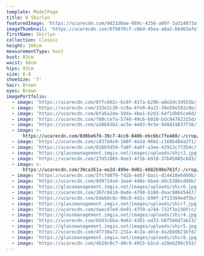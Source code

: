 ```yaml
---
template: ModelPage
title: B Shirlyn
featuredImage: 'https://ucarecdn.com/9d21d0ae-989c-4256-a09f-3a314873af9e/'
imageThumbnail: 'https://ucarecdn.com/07b6f0cf-cb6d-45ea-a8a2-bb463afe7ae5/'
firstName: Shirlyn
collection: Classic
height: 166cm
measurementType: bust
bust: 83cm
waist: 68cm
hips: 93cm
size: 6-8
shoeSize: '7'
hair: Brown
eyes: Brown
imagePortfolio:
  - image: 'https://ucarecdn.com/07fc602c-bc0f-417a-b29b-a8e2dc34551b/'
  - image: 'https://ucarecdn.com/333e2c30-cc9a-4fe9-8a22-30e58e582c0e/'
  - image: 'https://ucarecdn.com/bfa6a2da-50da-4ba1-b2d3-64f1dbb5ce6d/'
  - image: 'https://ucarecdn.com/f88cce7a-5740-49c6-b028-bdc84782215d/'
  - image: 'https://ucarecdn.com/a28643b1-ac5e-4e83-9c5e-948419837f38/'
  - image: >-
      https://ucarecdn.com/8d0be6f6-39c7-4cc6-840b-ebc6bc7fe468/-/crop/1201x2078/302,251/-/preview/
  - image: 'https://ucarecdn.com/c837d4e9-180f-4a1d-96b1-c168bd84a2f1/'
  - image: 'https://ucarecdn.com/816b5d54-fa0f-4a0f-a3ee-42913c77254c/'
  - image: 'https://glassmanagement.imgix.net/images/uploads/shir2.jpg'
  - image: 'https://ucarecdn.com/27d51865-8ee3-4f16-b918-37b45885c6d3/'
  - image: >-
      https://ucarecdn.com/30ca351a-ee2d-499e-9d01-4882b98e761f/-/crop/1312x1665/320,784/-/preview/
  - image: 'https://ucarecdn.com/5fcfd879-f42b-4eb7-bacc-d14418e6d60b/'
  - image: 'https://ucarecdn.com/8d9724a4-1ea4-440e-bba4-ddc538bcd96b/'
  - image: 'https://glassmanagement.imgix.net/images/uploads/shir6.jpg'
  - image: 'https://ucarecdn.com/367c0418-8ede-4798-b188-daac98645447/'
  - image: 'https://ucarecdn.com/bdab0c8c-06c8-4d3c-b90f-2f13304edf5b/'
  - image: 'https://glassmanagement.imgix.net/images/uploads/shir7.jpg'
  - image: 'https://ucarecdn.com/daecd7ed-6e91-4759-a744-732f3e230fcc/'
  - image: 'https://glassmanagement.imgix.net/images/uploads/shir4.jpg'
  - image: 'https://ucarecdn.com/bb93c6ba-9e62-4301-ad33-b8f5b6d7ab23/'
  - image: 'https://glassmanagement.imgix.net/images/uploads/shir5.jpg'
  - image: 'https://ucarecdn.com/4f738a72-231a-4c2a-a01e-da2bb0b21bfd/'
  - image: 'https://glassmanagement.imgix.net/images/uploads/shir8.jpg'
  - image: 'https://ucarecdn.com/4b29c0c7-d0c9-4915-b1cd-a28eb298c553/'
---
```


